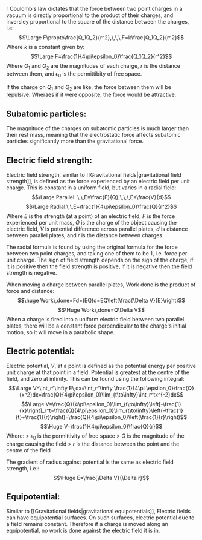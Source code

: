 r
Coulomb's law dictates that the force between two point charges in a vacuum is directly proportional to the product of their charges, and inversley proportional to the square of the distance between the charges, i.e:
$$\Large F\propto\frac{Q_1Q_2}{r^2},\,\,\,F=k\frac{Q_1Q_2}{r^2}$$
Where $k$ is a constant given by:
$$\Large F=\frac{1}{4\pi\epsilon_0}\frac{Q_1Q_2}{r^2}$$
Where $Q_1$ and $Q_2$ are the magnitudes of each charge, $r$ is the distance between them, and $\epsilon_0$ is the permittibity of free space.

If the charge on $Q_1$ and $Q_2$ are like, the force between them will be repulsive. Wheraes if it were opposite, the force would be attractive.

## Subatomic particles:

The magnitude of the charges on subatomic particles is much larger than their rest mass, meaning that the electrostatic force affects subatomic particles significantly more than the gravitational force.

## Electric field strength:

Electric field strength, similar to [[Gravitational fields|gravitational field strength]], is defined as the force experienced by an electric field per unit charge. This is constant in a uniform field, but varies in a radial field:
$$\Large Parallel: \,\,E=\frac{F}{Q},\,\,\,E=\frac{V}{d}$$
$$\Large Radial:\,\,E=\frac{1}{4\pi\epsilon_0}\frac{Q}{r^2}$$
Where $E$ is the strength (at a point) of an electric field, $F$ is the force experienced per unit mass, $Q$ is the charge of the object causing the electric field, $V$ is potential difference across parallel plates, $d$ is distance between parallel plates, and $r$ is the distance between charges.

The radial formula is found by using the original formula for the force between two point charges, and taking one of them to be $1$, i.e. force per unit charge. The sign of field strength depends on the sign of the charge, if it is positive then the field strength is positive, if it is negative then the field strength is negative.

When moving a charge between parallel plates, Work done is the product of force and distance:
$$\huge Work\,done=Fd=(EQ)d=EQ\left(\frac{\Delta V}{E}\right)$$
$$\Huge Work\,done=Q\Delta V$$
When a charge is fired into a uniform electric field between two parallel plates, there will be a constant force perpendicular to the charge's initial motion, so it will move in a parabolic shape.

## Electric potential:

Electric potential, $V$, at a point is defined as the potential energy per positive unit charge at that point in a field. Potential is greatest at the centre of the field, and zero at infinity. This can be found using the following integral:
$$\Large V=\int_r^\infty E\,dx=\int_r^\infty \frac{1}{4\pi \epsilon_0}\frac{Q}{x^2}dx=\frac{Q}{4\pi\epsilon_0}\lim_{t\to\infty}\int_r^tx^{-2}dx$$
$$\Large V=\frac{Q}{4\pi\epsilon_0}\lim_{t\to\infty}\left[-\frac{1}{x}\right]_r^t=\frac{Q}{4\pi\epsilon_0}\lim_{t\to\infty}\left(-\frac{1}{t}+\frac{1}{r}\right)=\frac{Q}{4\pi\epsilon_0}\left(\frac{1}{r}\right)$$
$$\Huge V=\frac{1}{4\pi\epsilon_0}\frac{Q}{r}$$
Where:
\> $\epsilon_0$ is the permittivity of free space
\> $Q$ is the magnitude of the charge causing the field
\> $r$ is the distance between the point and the centre of the field

The gradient of radius against potential is the same as electric field strength, i.e.:
$$\Huge E=\frac{\Delta V}{\Delta r}$$

## Equipotential:

Similar to [[Gravitational fields|gravitational equipotentials]], Electric fields can have equipotential surfaces. On such surfaces, electric potential due to a field remains constant. Therefore if a charge is moved along an equipotential, no work is done against the electric field it is in.